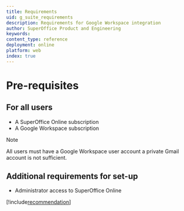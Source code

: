 ```yaml
---
title: Requirements
uid: g_suite_requirements
description: Requirements for Google Workspace integration
author: SuperOffice Product and Engineering
keywords:
content_type: reference
deployment: online
platform: web
index: true
---
```


# Pre-requisites

## For all users

* A SuperOffice Online subscription
* A Google Workspace subscription

> [!NOTE]
> All users must have a Google Workspace user account a private Gmail account is not sufficient.

## Additional requirements for set-up

* Administrator access to SuperOffice Online

[!include[recommendation](./includes/g-suite-service-account-recommended.md)]

